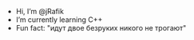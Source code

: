 - Hi, I’m @jRafik
- I’m currently learning С++
- Fun fact: "идут двое безруких никого не трогают"

<!---
jRafik/jRafik is a ✨ special ✨ repository because its `README.md` (this file) appears on your GitHub profile.
You can click the Preview link to take a look at your changes.
--->
